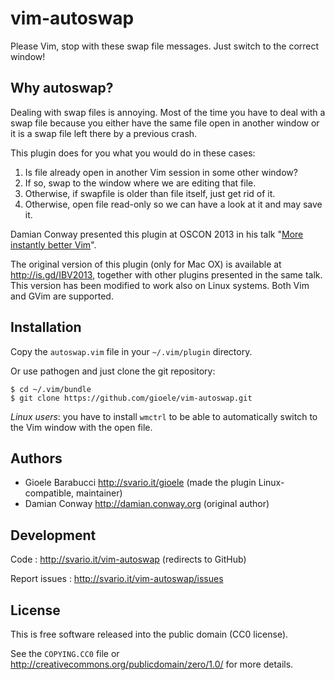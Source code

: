 vim-autoswap
============

Please Vim, stop with these swap file messages. Just switch to the correct window!


Why autoswap?
-------------

Dealing with swap files is annoying. Most of the time you have to deal with
a swap file because you either have the same file open in another
window or it is a swap file left there by a previous crash.

This plugin does for you what you would do in these cases:

1. Is file already open in another Vim session in some other window?
2. If so, swap to the window where we are editing that file.
3. Otherwise, if swapfile is older than file itself, just get rid of it.
4. Otherwise, open file read-only so we can have a look at it and may save it.

Damian Conway presented this plugin at OSCON 2013 in his talk
"[More instantly better Vim](http://programming.oreilly.com/2013/10/more-instantly-better-vim.html)".

The original version of this plugin (only for Mac OX) is available at <http://is.gd/IBV2013>,
together with other plugins presented in the same talk. This version has
been modified to work also on Linux systems. Both Vim and GVim are supported.


Installation
------------

Copy the `autoswap.vim` file in your `~/.vim/plugin` directory.

Or use pathogen and just clone the git repository:

    $ cd ~/.vim/bundle
    $ git clone https://github.com/gioele/vim-autoswap.git

*Linux users*: you have to install `wmctrl` to be able to automatically
switch to the Vim window with the open file.


Authors
-------

* Gioele Barabucci <http://svario.it/gioele> (made the plugin Linux-compatible, maintainer)
* Damian Conway <http://damian.conway.org> (original author)


Development
-----------

Code
: <http://svario.it/vim-autoswap> (redirects to GitHub)

Report issues
: <http://svario.it/vim-autoswap/issues>


License
-------

This is free software released into the public domain (CC0 license).

See the `COPYING.CC0` file or <http://creativecommons.org/publicdomain/zero/1.0/>
for more details.
